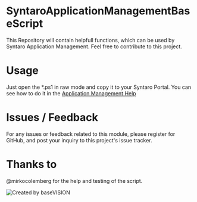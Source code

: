 # SyntaroApplicationManagementBaseScript
This Repository will contain helpfull functions, which can be used by Syntaro Application Management. Feel free to contribute to this project.

# Usage
Just open the *.ps1 in raw mode and copy it to your Syntaro Portal. You can see how to do it in the [Application Management Help](https://wiki.syntaro.com/index.php?title=Application_Management_Base_Script)

# Issues / Feedback
For any issues or feedback related to this module, please register for GitHub, and post your inquiry to this project's issue tracker.

# Thanks to
@mirkocolemberg for the help and testing of the script.

![Created by baseVISION](https://www.basevision.ch/wp-content/uploads/2015/12/baseVISION-Logo_RGB.png)
